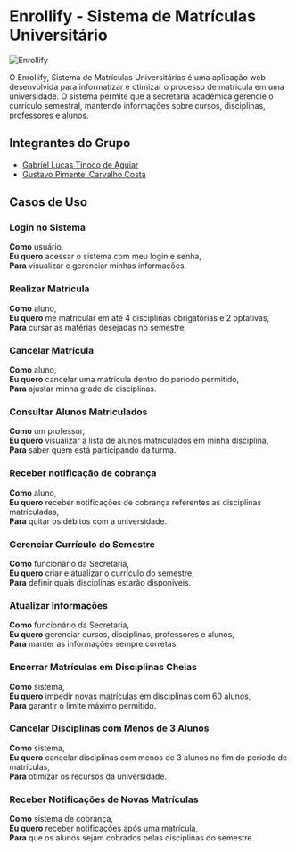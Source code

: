 # Enrollify - Sistema de Matrículas Universitário

![Enrollify](https://github.com/user-attachments/assets/92ed0005-4025-4966-90ef-088a915ee546)

O Enrollify, Sistema de Matrículas Universitárias é uma aplicação web desenvolvida para informatizar e otimizar o processo de matrícula em uma universidade. O sistema permite que a secretaria acadêmica gerencie o currículo semestral, mantendo informações sobre cursos, disciplinas, professores e alunos.

## Integrantes do Grupo
* [Gabriel Lucas Tinoco de Aguiar](https://github.com/gabrieltinoco)
* [Gustavo Pimentel Carvalho Costa](https://github.com/gustavo-p0)

## Casos de Uso

### Login no Sistema

**Como** usuário,<br/> 
**Eu quero** acessar o sistema  com meu login e senha,<br/>
**Para** visualizar e gerenciar minhas informações.<br/>


### Realizar Matrícula

**Como** aluno,<br/>
**Eu quero** me matricular em até 4 disciplinas obrigatórias e 2 optativas,<br/>
**Para** cursar as matérias desejadas no semestre.<br/>


### Cancelar Matrícula

**Como** aluno,<br/>
**Eu quero** cancelar uma matrícula dentro do período permitido,<br/>
**Para** ajustar minha grade de disciplinas.<br/>


### Consultar Alunos Matriculados

**Como** um professor,<br/>
**Eu quero** visualizar a lista de alunos matriculados em minha disciplina,<br/>
**Para** saber quem está participando da turma.<br/>

### Receber notificação de cobrança

**Como** aluno,<br/>
**Eu quero** receber notificações de cobrança referentes as disciplinas matriculadas,<br/>
**Para** quitar os débitos com a universidade.<br/>


### Gerenciar Currículo do Semestre

**Como** funcionário da Secretaria,<br/>
**Eu quero** criar e atualizar o currículo do semestre,<br/>
**Para** definir quais disciplinas estarão disponíveis.<br/>


### Atualizar Informações

**Como** funcionário da Secretaria,<br/>
**Eu quero** gerenciar cursos, disciplinas, professores e alunos,<br/>
**Para** manter as informações sempre corretas.<br/>


### Encerrar Matrículas em Disciplinas Cheias

**Como** sistema,<br/>
**Eu quero** impedir novas matrículas em disciplinas com 60 alunos,<br/>
**Para** garantir o limite máximo permitido.<br/>


### Cancelar Disciplinas com Menos de 3 Alunos

**Como** sistema,<br/>
**Eu quero** cancelar disciplinas com menos de 3 alunos no fim do período de matrículas,<br/>
**Para** otimizar os recursos da universidade.<br/>


### Receber Notificações de Novas Matrículas

**Como** sistema de cobrança,<br/>
**Eu quero** receber notificações após uma matrícula,<br/>
**Para** que os alunos sejam cobrados pelas disciplinas do semestre.<br/>
